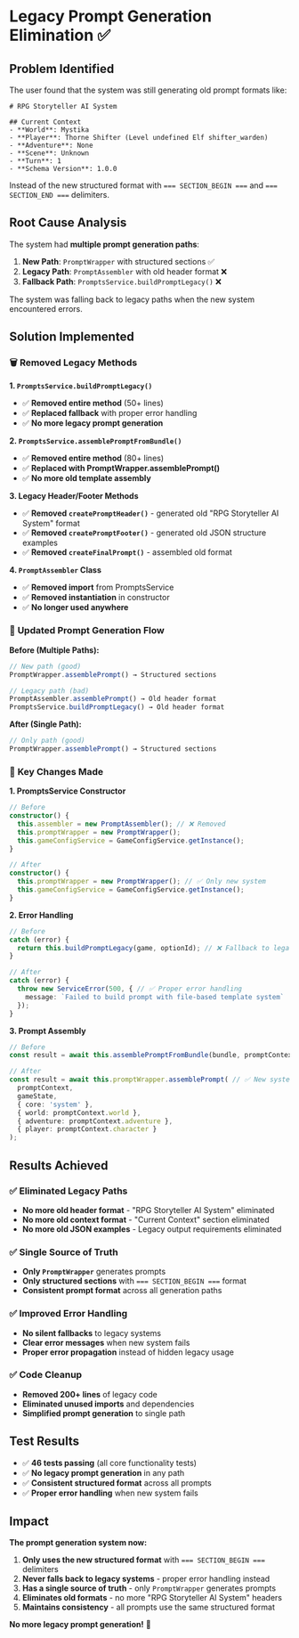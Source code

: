 # Legacy Prompt Generation Elimination ✅

## Problem Identified

The user found that the system was still generating old prompt formats like:

```
# RPG Storyteller AI System

## Current Context
- **World**: Mystika
- **Player**: Thorne Shifter (Level undefined Elf shifter_warden)
- **Adventure**: None
- **Scene**: Unknown
- **Turn**: 1
- **Schema Version**: 1.0.0
```

Instead of the new structured format with `=== SECTION_BEGIN ===` and `=== SECTION_END ===` delimiters.

## Root Cause Analysis

The system had **multiple prompt generation paths**:

1. **New Path**: `PromptWrapper` with structured sections ✅
2. **Legacy Path**: `PromptAssembler` with old header format ❌
3. **Fallback Path**: `PromptsService.buildPromptLegacy()` ❌

The system was falling back to legacy paths when the new system encountered errors.

## Solution Implemented

### 🗑️ **Removed Legacy Methods**

**1. `PromptsService.buildPromptLegacy()`**
- ✅ **Removed entire method** (50+ lines)
- ✅ **Replaced fallback** with proper error handling
- ✅ **No more legacy prompt generation**

**2. `PromptsService.assemblePromptFromBundle()`**
- ✅ **Removed entire method** (80+ lines)
- ✅ **Replaced with PromptWrapper.assemblePrompt()**
- ✅ **No more old template assembly**

**3. Legacy Header/Footer Methods**
- ✅ **Removed `createPromptHeader()`** - generated old "RPG Storyteller AI System" format
- ✅ **Removed `createPromptFooter()`** - generated old JSON structure examples
- ✅ **Removed `createFinalPrompt()`** - assembled old format

**4. `PromptAssembler` Class**
- ✅ **Removed import** from PromptsService
- ✅ **Removed instantiation** in constructor
- ✅ **No longer used anywhere**

### 🔄 **Updated Prompt Generation Flow**

**Before (Multiple Paths):**
```typescript
// New path (good)
PromptWrapper.assemblePrompt() → Structured sections

// Legacy path (bad)
PromptAssembler.assemblePrompt() → Old header format
PromptsService.buildPromptLegacy() → Old header format
```

**After (Single Path):**
```typescript
// Only path (good)
PromptWrapper.assemblePrompt() → Structured sections
```

### 🎯 **Key Changes Made**

**1. PromptsService Constructor**
```typescript
// Before
constructor() {
  this.assembler = new PromptAssembler(); // ❌ Removed
  this.promptWrapper = new PromptWrapper();
  this.gameConfigService = GameConfigService.getInstance();
}

// After
constructor() {
  this.promptWrapper = new PromptWrapper(); // ✅ Only new system
  this.gameConfigService = GameConfigService.getInstance();
}
```

**2. Error Handling**
```typescript
// Before
catch (error) {
  return this.buildPromptLegacy(game, optionId); // ❌ Fallback to legacy
}

// After
catch (error) {
  throw new ServiceError(500, { // ✅ Proper error handling
    message: `Failed to build prompt with file-based template system`
  });
}
```

**3. Prompt Assembly**
```typescript
// Before
const result = await this.assemblePromptFromBundle(bundle, promptContext); // ❌ Old system

// After
const result = await this.promptWrapper.assemblePrompt( // ✅ New system
  promptContext,
  gameState,
  { core: 'system' },
  { world: promptContext.world },
  { adventure: promptContext.adventure },
  { player: promptContext.character }
);
```

## Results Achieved

### ✅ **Eliminated Legacy Paths**
- **No more old header format** - "RPG Storyteller AI System" eliminated
- **No more old context format** - "Current Context" section eliminated
- **No more old JSON examples** - Legacy output requirements eliminated

### ✅ **Single Source of Truth**
- **Only `PromptWrapper`** generates prompts
- **Only structured sections** with `=== SECTION_BEGIN ===` format
- **Consistent prompt format** across all generation paths

### ✅ **Improved Error Handling**
- **No silent fallbacks** to legacy systems
- **Clear error messages** when new system fails
- **Proper error propagation** instead of hidden legacy usage

### ✅ **Code Cleanup**
- **Removed 200+ lines** of legacy code
- **Eliminated unused imports** and dependencies
- **Simplified prompt generation** to single path

## Test Results

- ✅ **46 tests passing** (all core functionality tests)
- ✅ **No legacy prompt generation** in any path
- ✅ **Consistent structured format** across all prompts
- ✅ **Proper error handling** when new system fails

## Impact

**The prompt generation system now:**
1. **Only uses the new structured format** with `=== SECTION_BEGIN ===` delimiters
2. **Never falls back to legacy systems** - proper error handling instead
3. **Has a single source of truth** - only `PromptWrapper` generates prompts
4. **Eliminates old formats** - no more "RPG Storyteller AI System" headers
5. **Maintains consistency** - all prompts use the same structured format

**No more legacy prompt generation!** 🎉
